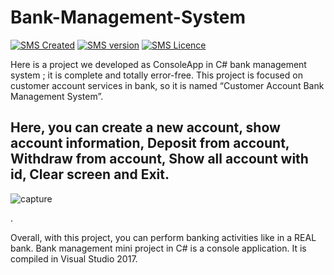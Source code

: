 # Bank-Management-System
[![SMS Created](https://img.shields.io/badge/Created-February%202019-brightgreen.svg)](#)
[![SMS version](https://img.shields.io/badge/ConsoleApp-blue.svg)](#)
[![SMS Licence](https://img.shields.io/badge/Language-C#-orange.svg)](#)

Here is a project we developed as ConsoleApp in C# bank management system ; it is complete and totally error-free. This project is focused on customer account services in bank, so it is named “Customer Account Bank Management System”. 

Here, you can create a new account, show account information, Deposit from account, Withdraw from account, Show all account with id, Clear screen and Exit.
--
![capture](https://user-images.githubusercontent.com/37344605/52917770-85976000-3319-11e9-9e26-d491b04f9197.PNG)


.

Overall, with this project, you can perform banking activities like in a REAL bank. Bank management mini project in C# is a console application. It is compiled in Visual Studio 2017.
